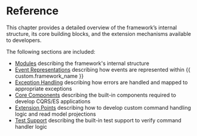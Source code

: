 # Reference

This chapter provides a detailed overview of the framework’s internal structure, its core building blocks, and the extension mechanisms available to developers.

The following sections are included:

- [Modules](modules/index.md) describing the framework's internal structure
- [Event Representations](events/index.md) describing how events are represented within {{ custom.framework_name }}
- [Exception Handling](exceptions/index.md) describing how errors are handled and mapped to appropriate exceptions
- [Core Components](core_components/index.md) describing the built-in components required to develop CQRS/ES applications
- [Extension Points](extension_points/index.md) describing how to develop custom command handling logic and read model projections
- [Test Support](test_support/index.md) describing the built-in test support to verify command handler logic
